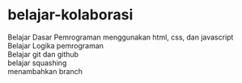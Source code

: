 # belajar-kolaborasi
Belajar Dasar Pemrograman menggunakan html, css, dan javascript<br>
Belajar Logika pemrograman<br>
Belajar git dan github<br>
belajar squashing<br>
menambahkan branch
